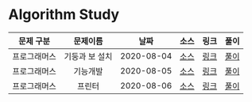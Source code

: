 # Algorithm Study

|  문제 구분   |    문제이름    |    날짜    |                                                                    소스                                                                     |                               링크                               |         풀이          |
| :----------: | :------------: | :--------: | :-----------------------------------------------------------------------------------------------------------------------------------------: | :--------------------------------------------------------------: | :-------------------: |
| 프로그래머스 | 기둥과 보 설치 | 2020-08-04 | [소스](https://github.com/Juhyeoklee/Algorithm/blob/master/2020%20KAKAO%20BLIND%20RECRUITMENT/기둥과%20보%20설치.playground/Contents.swift) | [링크](https://programmers.co.kr/learn/courses/30/lessons/60061) | [풀이](./PG_60061.md) |
| 프로그래머스 |    기능개발    | 2020-08-05 |                                        [소스](../../Programmers/기능개발.playground/Contents.swift)                                         | [링크](https://programmers.co.kr/learn/courses/30/lessons/42586) | [풀이](./PG_42586.md) |
| 프로그래머스 |     프린터     | 2020-08-06 |                                         [소스](../../Programmers/프린터.playground/Contents.swift)                                          | [링크](https://programmers.co.kr/learn/courses/30/lessons/42587) | [풀이](./PG_42587.md) |
